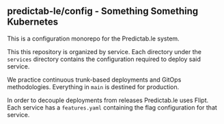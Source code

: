 predictab-le/config - Something Something Kubernetes
----------------------------------------------------

This is a configuration monorepo for the Predictab.le system.

This this repository is organized by service.
Each directory under the `services` directory contains the configuration required to deploy said service.

We practice continuous trunk-based deployments and GitOps methodologies.
Everything in `main` is destined for production.

In order to decouple deployments from releases Predictab.le uses Flipt.
Each service has a `features.yaml` containing the flag configuration for that service.
